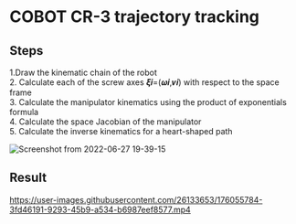 # COBOT CR-3 trajectory tracking

## Steps

1.Draw the kinematic chain of the robot <br />
2. Calculate each of the screw axes 𝝃𝒊=(𝝎𝒊,𝒗𝒊) with respect to the space frame <br />
3. Calculate the manipulator kinematics using the product of exponentials formula <br />
4. Calculate the space Jacobian of the manipulator <br />
5. Calculate the inverse kinematics for a heart-shaped path <br />

![Screenshot from 2022-06-27 19-39-15](https://user-images.githubusercontent.com/26133653/176055768-a8583519-95c9-4f45-acdd-e88d950d4f38.png)

## Result

https://user-images.githubusercontent.com/26133653/176055784-3fd46191-9293-45b9-a534-b6987eef8577.mp4

